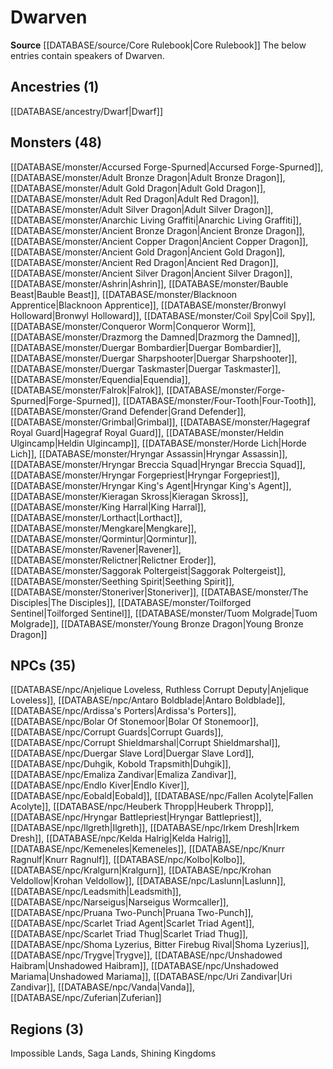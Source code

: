 ﻿---
id: '3'
name: Dwarven
rarity: Common
rus_type_level: null
source: '[[DATABASE/source/Core Rulebook|Core Rulebook]]'
trait: null
type: Language

---
# Dwarven

**Source** [[DATABASE/source/Core Rulebook|Core Rulebook]] 
The below entries contain speakers of Dwarven.

## Ancestries (1)

[[DATABASE/ancestry/Dwarf|Dwarf]]

## Monsters (48)

[[DATABASE/monster/Accursed Forge-Spurned|Accursed Forge-Spurned]], [[DATABASE/monster/Adult Bronze Dragon|Adult Bronze Dragon]], [[DATABASE/monster/Adult Gold Dragon|Adult Gold Dragon]], [[DATABASE/monster/Adult Red Dragon|Adult Red Dragon]], [[DATABASE/monster/Adult Silver Dragon|Adult Silver Dragon]], [[DATABASE/monster/Anarchic Living Graffiti|Anarchic Living Graffiti]], [[DATABASE/monster/Ancient Bronze Dragon|Ancient Bronze Dragon]], [[DATABASE/monster/Ancient Copper Dragon|Ancient Copper Dragon]], [[DATABASE/monster/Ancient Gold Dragon|Ancient Gold Dragon]], [[DATABASE/monster/Ancient Red Dragon|Ancient Red Dragon]], [[DATABASE/monster/Ancient Silver Dragon|Ancient Silver Dragon]], [[DATABASE/monster/Ashrin|Ashrin]], [[DATABASE/monster/Bauble Beast|Bauble Beast]], [[DATABASE/monster/Blacknoon Apprentice|Blacknoon Apprentice]], [[DATABASE/monster/Bronwyl Holloward|Bronwyl Holloward]], [[DATABASE/monster/Coil Spy|Coil Spy]], [[DATABASE/monster/Conqueror Worm|Conqueror Worm]], [[DATABASE/monster/Drazmorg the Damned|Drazmorg the Damned]], [[DATABASE/monster/Duergar Bombardier|Duergar Bombardier]], [[DATABASE/monster/Duergar Sharpshooter|Duergar Sharpshooter]], [[DATABASE/monster/Duergar Taskmaster|Duergar Taskmaster]], [[DATABASE/monster/Equendia|Equendia]], [[DATABASE/monster/Falrok|Falrok]], [[DATABASE/monster/Forge-Spurned|Forge-Spurned]], [[DATABASE/monster/Four-Tooth|Four-Tooth]], [[DATABASE/monster/Grand Defender|Grand Defender]], [[DATABASE/monster/Grimbal|Grimbal]], [[DATABASE/monster/Hagegraf Royal Guard|Hagegraf Royal Guard]], [[DATABASE/monster/Heldin Ulgincamp|Heldin Ulgincamp]], [[DATABASE/monster/Horde Lich|Horde Lich]], [[DATABASE/monster/Hryngar Assassin|Hryngar Assassin]], [[DATABASE/monster/Hryngar Breccia Squad|Hryngar Breccia Squad]], [[DATABASE/monster/Hryngar Forgepriest|Hryngar Forgepriest]], [[DATABASE/monster/Hryngar King's Agent|Hryngar King's Agent]], [[DATABASE/monster/Kieragan Skross|Kieragan Skross]], [[DATABASE/monster/King Harral|King Harral]], [[DATABASE/monster/Lorthact|Lorthact]], [[DATABASE/monster/Mengkare|Mengkare]], [[DATABASE/monster/Qormintur|Qormintur]], [[DATABASE/monster/Ravener|Ravener]], [[DATABASE/monster/Relictner|Relictner Eroder]], [[DATABASE/monster/Saggorak Poltergeist|Saggorak Poltergeist]], [[DATABASE/monster/Seething Spirit|Seething Spirit]], [[DATABASE/monster/Stoneriver|Stoneriver]], [[DATABASE/monster/The Disciples|The Disciples]], [[DATABASE/monster/Toilforged Sentinel|Toilforged Sentinel]], [[DATABASE/monster/Tuom Molgrade|Tuom Molgrade]], [[DATABASE/monster/Young Bronze Dragon|Young Bronze Dragon]]

## NPCs (35)

[[DATABASE/npc/Anjelique Loveless, Ruthless Corrupt Deputy|Anjelique Loveless]], [[DATABASE/npc/Antaro Boldblade|Antaro Boldblade]], [[DATABASE/npc/Ardissa's Porters|Ardissa's Porters]], [[DATABASE/npc/Bolar Of Stonemoor|Bolar Of Stonemoor]], [[DATABASE/npc/Corrupt Guards|Corrupt Guards]], [[DATABASE/npc/Corrupt Shieldmarshal|Corrupt Shieldmarshal]], [[DATABASE/npc/Duergar Slave Lord|Duergar Slave Lord]], [[DATABASE/npc/Duhgik, Kobold Trapsmith|Duhgik]], [[DATABASE/npc/Emaliza Zandivar|Emaliza Zandivar]], [[DATABASE/npc/Endlo Kiver|Endlo Kiver]], [[DATABASE/npc/Eobald|Eobald]], [[DATABASE/npc/Fallen Acolyte|Fallen Acolyte]], [[DATABASE/npc/Heuberk Thropp|Heuberk Thropp]], [[DATABASE/npc/Hryngar Battlepriest|Hryngar Battlepriest]], [[DATABASE/npc/Ilgreth|Ilgreth]], [[DATABASE/npc/Irkem Dresh|Irkem Dresh]], [[DATABASE/npc/Kelda Halrig|Kelda Halrig]], [[DATABASE/npc/Kemeneles|Kemeneles]], [[DATABASE/npc/Knurr Ragnulf|Knurr Ragnulf]], [[DATABASE/npc/Kolbo|Kolbo]], [[DATABASE/npc/Kralgurn|Kralgurn]], [[DATABASE/npc/Krohan Veldollow|Krohan Veldollow]], [[DATABASE/npc/Laslunn|Laslunn]], [[DATABASE/npc/Leadsmith|Leadsmith]], [[DATABASE/npc/Narseigus|Narseigus Wormcaller]], [[DATABASE/npc/Pruana Two-Punch|Pruana Two-Punch]], [[DATABASE/npc/Scarlet Triad Agent|Scarlet Triad Agent]], [[DATABASE/npc/Scarlet Triad Thug|Scarlet Triad Thug]], [[DATABASE/npc/Shoma Lyzerius, Bitter Firebug Rival|Shoma Lyzerius]], [[DATABASE/npc/Trygve|Trygve]], [[DATABASE/npc/Unshadowed Haibram|Unshadowed Haibram]], [[DATABASE/npc/Unshadowed Mariama|Unshadowed Mariama]], [[DATABASE/npc/Uri Zandivar|Uri Zandivar]], [[DATABASE/npc/Vanda|Vanda]], [[DATABASE/npc/Zuferian|Zuferian]]

## Regions (3)

Impossible Lands, Saga Lands, Shining Kingdoms